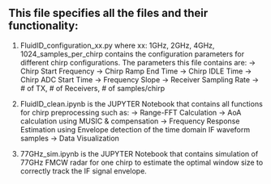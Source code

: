## This file specifies all the files and their functionality:

1) FluidID_configuration_xx.py where xx: 1GHz, 2GHz, 4GHz, 1024_samples_per_chirp contains the configuration parameters for different chirp configurations.
The parameters this file contains are:
		-> Chirp Start Frequency
		-> Chirp Ramp End Time
		-> Chirp IDLE Time
		-> Chirp ADC Start Time 
		-> Frequency Slope
		-> Receiver Sampling Rate
		-> # of TX, # of Receivers, # of samples/chirp

2) FluidID_clean.ipynb is the JUPYTER Notebook that contains all functions for chirp preprocessing such as:
		-> Range-FFT Calculation
		-> AoA calculation using MUSIC & compensation
		-> Frequency Response Estimation using Envelope detection of the time domain IF waveform samples
		-> Data Visualization

3) 77GHz_sim.ipynb is the JUPYTER Notebook that contains simulation of 77GHz FMCW radar for one chirp to estimate the optimal window size to correctly track 
the IF signal envelope.
